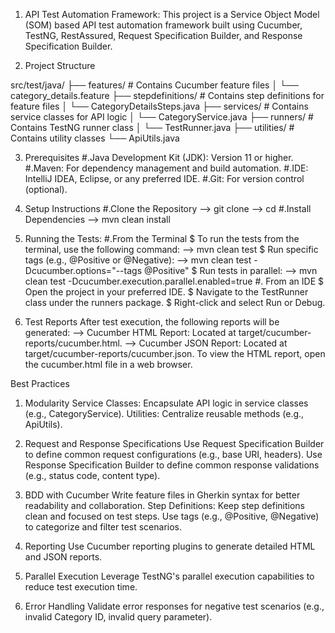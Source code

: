 1. API Test Automation Framework:
This project is a Service Object Model (SOM) based API test automation framework built using Cucumber, TestNG, RestAssured, Request Specification Builder, and Response Specification Builder.

2. Project Structure

src/test/java/
├── features/                  # Contains Cucumber feature files
│   └── category_details.feature
├── stepdefinitions/           # Contains step definitions for feature files
│   └── CategoryDetailsSteps.java
├── services/                  # Contains service classes for API logic
│   └── CategoryService.java
├── runners/                   # Contains TestNG runner class
│   └── TestRunner.java
├── utilities/                 # Contains utility classes
    └── ApiUtils.java

3. Prerequisites
   #.Java Development Kit (JDK): Version 11 or higher.
   #.Maven: For dependency management and build automation.
   #.IDE: IntelliJ IDEA, Eclipse, or any preferred IDE.
   #.Git: For version control (optional).

4. Setup Instructions
   #.Clone the Repository
     --> git clone <repository-url>
     --> cd <project-folder>
   #.Install Dependencies
     --> mvn clean install

5. Running the Tests:
   #.From the Terminal
     $ To run the tests from the terminal, use the following command:
       --> mvn clean test
     $ Run specific tags (e.g., @Positive or @Negative):
       --> mvn clean test -Dcucumber.options="--tags @Positive"
     $ Run tests in parallel:
       --> mvn clean test -Dcucumber.execution.parallel.enabled=true
  #. From an IDE
     $ Open the project in your preferred IDE.
     $ Navigate to the TestRunner class under the runners package.
     $ Right-click and select Run or Debug.

6. Test Reports
   After test execution, the following reports will be generated:
   --> Cucumber HTML Report: Located at target/cucumber-reports/cucumber.html.
   --> Cucumber JSON Report: Located at target/cucumber-reports/cucumber.json.
   To view the HTML report, open the cucumber.html file in a web browser.

Best Practices
1. Modularity
Service Classes: Encapsulate API logic in service classes (e.g., CategoryService).
Utilities: Centralize reusable methods (e.g., ApiUtils).

2. Request and Response Specifications
Use Request Specification Builder to define common request configurations (e.g., base URI, headers).
Use Response Specification Builder to define common response validations (e.g., status code, content type).

3. BDD with Cucumber
Write feature files in Gherkin syntax for better readability and collaboration.
Step Definitions: Keep step definitions clean and focused on test steps.
Use tags (e.g., @Positive, @Negative) to categorize and filter test scenarios.

4. Reporting
Use Cucumber reporting plugins to generate detailed HTML and JSON reports.

5. Parallel Execution
Leverage TestNG's parallel execution capabilities to reduce test execution time.

6. Error Handling
Validate error responses for negative test scenarios (e.g., invalid Category ID, invalid query parameter).

